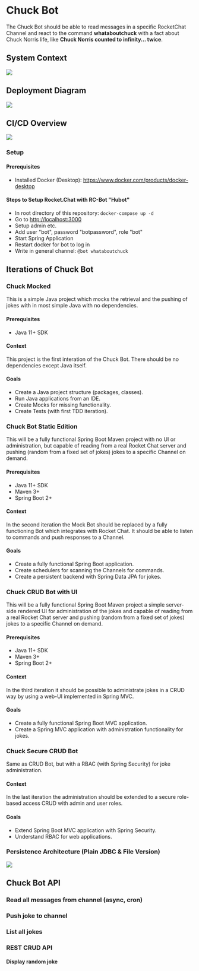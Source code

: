 # Chuck Bot
The Chuck Bot should be able to read messages in a specific RocketChat Channel and react to the command **whataboutchuck** with a fact about Chuck Norris life, like **Chuck Norris counted to infinity... twice**.

## System Context

![](docs/img/SEA_ChuckBot_CommDiag.png)

## Deployment Diagram

![](docs/img/SEA_ChuckBot_CommDiag2.png)

## CI/CD Overview

![](docs/img/SEA_ChuckBot_CIDiag.png)

### Setup

#### Prerequisites

* Installed Docker (Desktop): https://www.docker.com/products/docker-desktop

#### Steps to Setup Rocket.Chat with RC-Bot "Hubot"

* In root directory of this repository: `docker-compose up -d`
* Go to [http://localhost:3000](http://localhost:3000)
* Setup admin etc.
* Add user "bot", password "botpassword", role "bot"
* Start Spring Application
* Restart docker for bot to log in
* Write in general channel: `@bot whataboutchuck`

## Iterations of Chuck Bot
### Chuck Mocked
This is a simple Java project which mocks the retrieval and the pushing of jokes with in most simple Java with no dependencies.

#### Prerequisites
* Java 11+ SDK

#### Context
This project is the first interation of the Chuck Bot. There should be no dependencies except Java itself.

#### Goals
* Create a Java project structure (packages, classes).
* Run Java applications from an IDE.
* Create Mocks for missing functionality.
* Create Tests (with first TDD iteration).

### Chuck Bot Static Edition
This will be a fully functional Spring Boot Maven project with no UI or administration, but capable of reading from a real Rocket Chat server and pushing (random from a fixed set of jokes) jokes to a specific Channel on demand.

#### Prerequisites
* Java 11+ SDK
* Maven 3+
* Spring Boot 2+

#### Context
In the second iteration the Mock Bot should be replaced by a fully functioning Bot which integrates with Rocket Chat. It should be able to listen to commands and push responses to a Channel.

#### Goals
* Create a fully functional Spring Boot application.
* Create schedulers for scanning the Channels for commands.
* Create a persistent backend with Spring Data JPA for jokes.

### Chuck CRUD Bot with UI
This will be a fully functional Spring Boot Maven project a simple server-side rendered UI for administration of the jokes and capable of reading from a real Rocket Chat server and pushing (random from a fixed set of jokes) jokes to a specific Channel on demand.

#### Prerequisites
* Java 11+ SDK
* Maven 3+
* Spring Boot 2+

#### Context
In the third iteration it should be possible to administrate jokes in a CRUD way by using a web-UI implemented in Spring MVC.

#### Goals
* Create a fully functional Spring Boot MVC application.
* Create a Spring MVC application with administration functionality for jokes.

### Chuck Secure CRUD Bot
Same as CRUD Bot, but with a RBAC (with Spring Security) for joke administration.

#### Context
In the last iteration the administration should be extended to a secure role-based access CRUD with admin and user roles.

#### Goals
* Extend Spring Boot MVC application with Spring Security.
* Understand RBAC for web applications.

### Persistence Architecture (Plain JDBC & File Version)

![](docs/img/SEA_ChuckBot_Architecture.png)

## Chuck Bot API

### Read all messages from channel (async, cron)

### Push joke to channel

### List all jokes

### REST CRUD API

#### Display random joke
